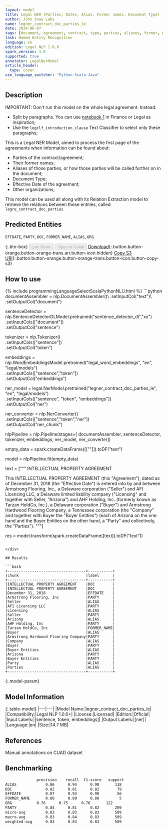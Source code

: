```yaml
---
layout: model
title: Legal NER (Parties, Dates, Alias, Former names, Document Type)
author: John Snow Labs
name: legner_contract_doc_parties_le
date: 2024-06-07
tags: [document, agreement, contract, type, parties, aliases, former, names, effective, dates, licensed, en]
task: Named Entity Recognition
language: en
edition: Legal NLP 1.0.0
spark_version: 3.0
supported: true
annotator: LegalNerModel
article_header:
  type: cover
use_language_switcher: "Python-Scala-Java"
---
```


## Description

IMPORTANT: Don't run this model on the whole legal agreement. Instead:
- Split by paragraphs. You can use [notebook 1](https://github.com/JohnSnowLabs/spark-nlp-workshop/tree/master/tutorials/Certification_Trainings) in Finance or Legal as inspiration;
- Use the `legclf_introduction_clause` Text Classifier to select only these paragraphs; 

This is a Legal NER Model, aimed to process the first page of the agreements when information can be found about:
- Parties of the contract/agreement;
- Their former names;
- Aliases of those parties, or how those parties will be called further on in the document;
- Document Type;
- Effective Date of the agreement;
- Other organizations;

This model can be used all along with its Relation Extraction model to retrieve the relations between these entities, called `legre_contract_doc_parties`

## Predicted Entities

`EFFDATE`, `PARTY`, `DOC`, `FORMER_NAME`, `ALIAS`, `ORG`

{:.btn-box}
<button class="button button-orange" disabled>Live Demo</button>
<button class="button button-orange" disabled>Open in Colab</button>
[Download](https://s3.amazonaws.com/auxdata.johnsnowlabs.com/legal/models/legner_contract_doc_parties_le_en_1.0.0_3.0_1717749001756.zip){:.button.button-orange.button-orange-trans.arr.button-icon.hidden}
[Copy S3 URI](s3://auxdata.johnsnowlabs.com/legal/models/legner_contract_doc_parties_le_en_1.0.0_3.0_1717749001756.zip){:.button.button-orange.button-orange-trans.button-icon.button-copy-s3}

## How to use



<div class="tabs-box" markdown="1">
{% include programmingLanguageSelectScalaPythonNLU.html %}
```python
documentAssembler = nlp.DocumentAssembler()\
        .setInputCol("text")\
        .setOutputCol("document")

sentenceDetector = nlp.SentenceDetectorDLModel.pretrained("sentence_detector_dl","xx")\
        .setInputCols(["document"])\
        .setOutputCol("sentence")

tokenizer = nlp.Tokenizer()\
        .setInputCols(["sentence"])\
        .setOutputCol("token")

embeddings = nlp.WordEmbeddingsModel.pretrained("legal_word_embeddings", "en", "legal/models")\
            .setInputCols(["sentence","token"])\
            .setOutputCol("embeddings")

ner_model = legal.NerModel.pretrained("legner_contract_doc_parties_le", "en", "legal/models")\
        .setInputCols(["sentence", "token", "embeddings"])\
        .setOutputCol("ner")

ner_converter = nlp.NerConverter()\
        .setInputCols(["sentence","token","ner"])\
        .setOutputCol("ner_chunk")

nlpPipeline = nlp.Pipeline(stages=[
        documentAssembler,
        sentenceDetector,
        tokenizer,
        embeddings,
        ner_model,
        ner_converter])

empty_data = spark.createDataFrame([[""]]).toDF("text")

model = nlpPipeline.fit(empty_data)

text = ["""
INTELLECTUAL PROPERTY AGREEMENT

This INTELLECTUAL PROPERTY AGREEMENT (this "Agreement"), dated as of December 31, 2018 (the "Effective Date") is entered into by and between Armstrong Flooring, Inc., a Delaware corporation ("Seller") and AFI Licensing LLC, a Delaware limited liability company ("Licensing" and together with Seller, "Arizona") and AHF Holding, Inc. (formerly known as Tarzan HoldCo, Inc.), a Delaware corporation ("Buyer") and Armstrong Hardwood Flooring Company, a Tennessee corporation (the "Company" and together with Buyer the "Buyer Entities") (each of Arizona on the one hand and the Buyer Entities on the other hand, a "Party" and collectively, the "Parties").
"""]

res = model.transform(spark.createDataFrame([text]).toDF("text"))
```

</div>

## Results

```bash
+-----------------------------------+-----------+
|chunk                              |label      |
+-----------------------------------+-----------+
|INTELLECTUAL PROPERTY AGREEMENT    |DOC        |
|INTELLECTUAL PROPERTY AGREEMENT    |DOC        |
|December 31, 2018                  |EFFDATE    |
|Armstrong Flooring, Inc            |PARTY      |
|Seller                             |ALIAS      |
|AFI Licensing LLC                  |PARTY      |
|Licensing                          |ALIAS      |
|Seller                             |PARTY      |
|Arizona                            |ALIAS      |
|AHF Holding, Inc                   |PARTY      |
|Tarzan HoldCo, Inc                 |FORMER_NAME|
|Buyer                              |ALIAS      |
|Armstrong Hardwood Flooring Company|PARTY      |
|Company                            |ALIAS      |
|Buyer                              |PARTY      |
|Buyer Entities                     |ALIAS      |
|Arizona                            |PARTY      |
|Buyer Entities                     |PARTY      |
|Party                              |ALIAS      |
|Parties                            |ALIAS      |
+-----------------------------------+-----------+
```

{:.model-param}
## Model Information

{:.table-model}
|---|---|
|Model Name:|legner_contract_doc_parties_le|
|Compatibility:|Legal NLP 1.0.0+|
|License:|Licensed|
|Edition:|Official|
|Input Labels:|[sentence, token, embeddings]|
|Output Labels:|[ner]|
|Language:|en|
|Size:|14.7 MB|

## References

Manual annotations on CUAD dataset

## Benchmarking

```bash
              precision    recall  f1-score   support
ALIAS             0.86      0.94      0.90       118
DOC               0.82      0.81      0.82        79
EFFDATE           0.87      0.93      0.90        56
FORMER_NAME       0.80      0.80      0.80         5
ORG       	  0.76      0.75      0.76       122
PARTY             0.84      0.81      0.82       209
micro-avg         0.83      0.83      0.83       589
macro-avg         0.83      0.84      0.83       589
weighted-avg      0.83      0.83      0.83       589
```